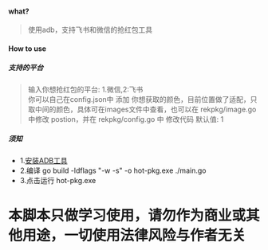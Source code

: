 #### what?
> 使用adb，支持飞书和微信的抢红包工具


#### How to use
##### 支持的平台 
> 输入你想抢红包的平台: 1.微信,2:飞书  
> 你可以自己在config.json中 添加 你想获取的颜色，目前位置做了适配，只取中间的颜色，具体可在images文件中查看，也可以在 rekpkg/image.go 中修改 postion，并在 rekpkg/config.go 中 修改代码
>默认值: 1



##### 须知

* 1.[安装ADB工具](https://github.com/wangshub/wechat_jump_game/wiki/Android-%E5%92%8C-iOS-%E6%93%8D%E4%BD%9C%E6%AD%A5%E9%AA%A4)
* 2.编译 go build -ldflags "-w -s" -o hot-pkg.exe ./main.go
* 3.点击运行 hot-pkg.exe

# 本脚本只做学习使用，请勿作为商业或其他用途，一切使用法律风险与作者无关